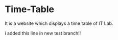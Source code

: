 # Time-Table
It is a website which displays a time table of IT Lab.

i added this line in new test branch!!